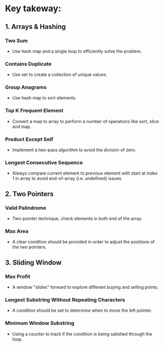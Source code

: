 # Key takeway: 

## 1. Arrays & Hashing

### Two Sum

- Use hash map and a single loop to efficiently solve the problem.

### Contains Duplicate

- Use set to create a collection of unique values.

### Group Anagrams

- Use hash map to sort elements.

### Top K Frequent Element

- Convert a map to array to perform a number of operations like sort, slice and map.

### Product Except Self

- Implement a two-pass algorithm to avoid the division of zero.

### Longest Consecutive Sequence

- Always compare current element to previous element with start at index 1 in array to avoid end-of-array (i.e. undefined) issues.

## 2. Two Pointers

### Valid Palindrome

- Two-pointer technique, check elements in both end of the array.

### Max Area

- A clear condition should be provided in order to adjust the positions of the two pointers.

## 3. Sliding Window

### Max Profit

- A window "slides" forward to explore different buying and selling points.

### Longest Substring Without Repeating Characters

- A condition should be set to determine when to move the left pointer.

### Minimum Window Substring

- Using a counter to track if the condition is being satistied through the loop.
